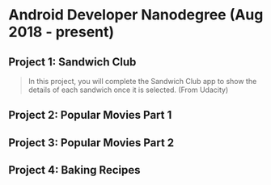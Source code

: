 # Android Developer Nanodegree (Aug 2018 - present)

## Project 1: Sandwich Club
> In this project, you will complete the Sandwich Club app to show the details of each sandwich once it is selected. (From Udacity)

## Project 2: Popular Movies Part 1

## Project 3: Popular Movies Part 2

## Project 4: Baking Recipes
